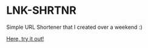 # LNK-SHRTNR
Simple URL Shortener that I created over a weekend :)

[Here, try it out!](https://neeranjan.xyz/)
